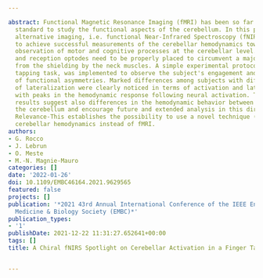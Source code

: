 ---
abstract: Functional Magnetic Resonance Imaging (fMRI) has been so far the golden
  standard to study the functional aspects of the cerebellum. In this paper, a low-cost
  alternative imaging, i.e. functional Near-Infrared Spectroscopy (fNIRS) is demonstrated
  to achieve successful measurements of the cerebellar hemodynamics towards the challenging
  observation of motor and cognitive processes at the cerebellar level. The excitation
  and reception optodes need to be properly placed to circumvent a major hindering
  from the shielding by the neck muscles. A simple experimental protocol, i.e. finger
  tapping task, was implemented to observe the subject's engagement and the presence
  of functional asymmetries. Marked differences among subjects with different levels
  of lateralization were clearly noticed in terms of activation and latencies, together
  with peaks in the hemodynamic response following neural activation. These preliminary
  results suggest also differences in the hemodynamic behavior between the brain and
  the cerebellum and encourage future and extended analysis in this direction.Clinical
  Relevance-This establishes the possibility to use a novel technique (fNIRS) to study
  cerebellar hemodynamics instead of fMRI.
authors:
- G. Rocco
- J. Lebrun
- O. Meste
- M.-N. Magnie-Mauro
categories: []
date: '2022-01-26'
doi: 10.1109/EMBC46164.2021.9629565
featured: false
projects: []
publication: '*2021 43rd Annual International Conference of the IEEE Engineering in
  Medicine & Biology Society (EMBC)*'
publication_types:
- '1'
publishDate: 2021-12-22 11:31:27.652641+00:00
tags: []
title: A Chiral fNIRS Spotlight on Cerebellar Activation in a Finger Tapping Task

---
